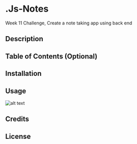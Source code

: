 # .Js-Notes
Week 11 Challenge, Create a note taking app using back end 

## Description


## Table of Contents (Optional)


## Installation



## Usage


![alt text](assets/images/screenshot.png)

## Credits


## License

